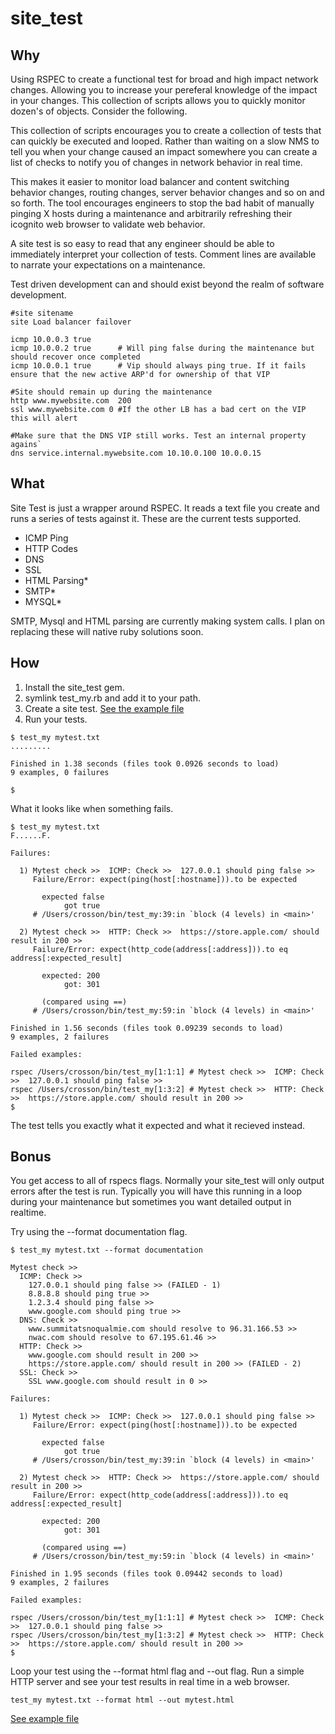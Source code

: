 # site_test
## Why
Using RSPEC to create a functional test for broad and high impact network changes. Allowing you to increase your pereferal knowledge of the impact in your changes. This collection of scripts allows you to quickly monitor dozen's of objects. Consider the following.

This collection of scripts encourages you to create a collection of tests that can quickly be executed and looped. Rather than waiting on a slow NMS to tell you when your change caused an impact somewhere you can create a list of checks to notify you of changes in network behavior in real time.

This makes it easier to monitor load balancer and content switching behavior changes, routing changes, server behavior changes and so on and so forth. The tool encourages engineers to stop the bad habit of manually pinging X hosts during a maintenance and arbitrarily refreshing their icognito web browser to validate web behavior.

A site test is so easy to read that any engineer should be able to immediately interpret your collection of tests. Comment lines are available to narrate your expectations on a maintenance.

Test driven development can and should exist beyond the realm of software development.

```
#site sitename
site Load balancer failover

icmp 10.0.0.3 true
icmp 10.0.0.2 true		# Will ping false during the maintenance but should recover once completed
icmp 10.0.0.1 true		# Vip should always ping true. If it fails ensure that the new active ARP'd for ownership of that VIP

#Site should remain up during the maintenance
http www.mywebsite.com	200
ssl www.mywebsite.com 0	#If the other LB has a bad cert on the VIP this will alert

#Make sure that the DNS VIP still works. Test an internal property agains`
dns service.internal.mywebsite.com 10.10.0.100 10.0.0.15
```

## What
Site Test is just a wrapper around RSPEC. It reads a text file you create and runs a series of tests against it. These are the current tests supported.

* ICMP Ping
* HTTP Codes
* DNS
* SSL
* HTML Parsing*
* SMTP*
* MYSQL*


SMTP, Mysql and HTML parsing are currently making system calls. I plan on replacing these will native ruby solutions soon.

## How

1. Install the site_test gem.
2. symlink test_my.rb and add it to your path.
3. Create a site test. [See the example file](https://github.com/crosson/site_test/blob/master/example.txt)
4. Run your tests.

```
$ test_my mytest.txt 
.........

Finished in 1.38 seconds (files took 0.0926 seconds to load)
9 examples, 0 failures

$ 
```

What it looks like when something fails.
```
$ test_my mytest.txt 
F......F.

Failures:

  1) Mytest check >>  ICMP: Check >>  127.0.0.1 should ping false >> 
     Failure/Error: expect(ping(host[:hostname])).to be expected

       expected false
            got true
     # /Users/crosson/bin/test_my:39:in `block (4 levels) in <main>'

  2) Mytest check >>  HTTP: Check >>  https://store.apple.com/ should result in 200 >> 
     Failure/Error: expect(http_code(address[:address])).to eq address[:expected_result]

       expected: 200
            got: 301

       (compared using ==)
     # /Users/crosson/bin/test_my:59:in `block (4 levels) in <main>'

Finished in 1.56 seconds (files took 0.09239 seconds to load)
9 examples, 2 failures

Failed examples:

rspec /Users/crosson/bin/test_my[1:1:1] # Mytest check >>  ICMP: Check >>  127.0.0.1 should ping false >> 
rspec /Users/crosson/bin/test_my[1:3:2] # Mytest check >>  HTTP: Check >>  https://store.apple.com/ should result in 200 >> 
$
```

The test tells you exactly what it expected and what it recieved instead. 

## Bonus
You get access to all of rspecs flags. Normally your site_test will only output errors after the test is run. Typically you will have this running in a loop during your maintenance but sometimes you want detailed output in realtime.

Try using the --format documentation flag.
```
$ test_my mytest.txt --format documentation

Mytest check >>
  ICMP: Check >>
    127.0.0.1 should ping false >> (FAILED - 1)
    8.8.8.8 should ping true >>
    1.2.3.4 should ping false >>
    www.google.com should ping true >>
  DNS: Check >>
    www.summitatsnoqualmie.com should resolve to 96.31.166.53 >>
    nwac.com should resolve to 67.195.61.46 >>
  HTTP: Check >>
    www.google.com should result in 200 >>
    https://store.apple.com/ should result in 200 >> (FAILED - 2)
  SSL: Check >>
    SSL www.google.com should result in 0 >>

Failures:

  1) Mytest check >>  ICMP: Check >>  127.0.0.1 should ping false >> 
     Failure/Error: expect(ping(host[:hostname])).to be expected

       expected false
            got true
     # /Users/crosson/bin/test_my:39:in `block (4 levels) in <main>'

  2) Mytest check >>  HTTP: Check >>  https://store.apple.com/ should result in 200 >> 
     Failure/Error: expect(http_code(address[:address])).to eq address[:expected_result]

       expected: 200
            got: 301

       (compared using ==)
     # /Users/crosson/bin/test_my:59:in `block (4 levels) in <main>'

Finished in 1.95 seconds (files took 0.09442 seconds to load)
9 examples, 2 failures

Failed examples:

rspec /Users/crosson/bin/test_my[1:1:1] # Mytest check >>  ICMP: Check >>  127.0.0.1 should ping false >> 
rspec /Users/crosson/bin/test_my[1:3:2] # Mytest check >>  HTTP: Check >>  https://store.apple.com/ should result in 200 >> 
$
```

Loop your test using the --format html flag and --out flag. Run a simple HTTP server and see your test results in real time in a web browser.

`test_my mytest.txt --format html --out mytest.html`

[See example file](https://github.com/crosson/site_test/blob/master/mytest.html)
